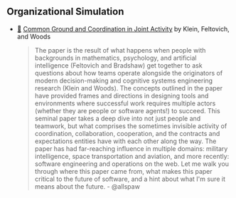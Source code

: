 ## Organizational Simulation

* [:scroll:](common-ground-and-coordination-in-joint-activity.pdf) [Common Ground and Coordination in Joint Activity](http://jeffreymbradshaw.net/publications/Common_Ground_Single.pdf) by Klein, Feltovich, and Woods

  > The paper is the result of what happens when people with backgrounds in mathematics, psychology, and artificial intelligence (Feltovich and Bradshaw) get together to ask questions about how teams operate alongside the originators of modern decision-making and cognitive systems engineering research (Klein and Woods). The concepts outlined in the paper have provided frames and directions in designing tools and environments where successful work requires multiple actors (whether they are people or software agents!) to succeed. This seminal paper takes a deep dive into not just people and teamwork, but what comprises the sometimes invisible activity of coordination, collaboration, cooperation, and the contracts and expectations entities have with each other along the way. The paper has had far-reaching influence in multiple domains: military intelligence, space transportation and aviation, and more recently: software engineering and operations on the web. Let me walk you through where this paper came from, what makes this paper critical to the future of software, and a hint about what I'm sure it means about the future. - @allspaw 

